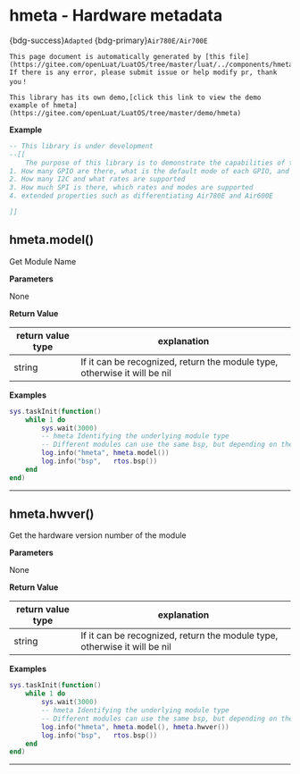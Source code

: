 # hmeta - Hardware metadata

{bdg-success}`Adapted` {bdg-primary}`Air780E/Air700E`

```{note}
This page document is automatically generated by [this file](https://gitee.com/openLuat/LuatOS/tree/master/luat/../components/hmeta/luat_lib_hmeta.c). If there is any error, please submit issue or help modify pr, thank you！
```

```{tip}
This library has its own demo,[click this link to view the demo example of hmeta](https://gitee.com/openLuat/LuatOS/tree/master/demo/hmeta)
```

**Example**

```lua
-- This library is under development
--[[
    The purpose of this library is to demonstrate the capabilities of the current hardware, such:
1. How many GPIO are there, what is the default mode of each GPIO, and whether it supports pull-up/pull-down
2. How many I2C and what rates are supported
3. How much SPI is there, which rates and modes are supported
4. extended properties such as differentiating Air780E and Air600E

]]

```

## hmeta.model()



Get Module Name

**Parameters**

None

**Return Value**

|return value type | explanation|
|-|-|
|string|If it can be recognized, return the module type, otherwise it will be nil|

**Examples**

```lua
sys.taskInit(function()
    while 1 do
        sys.wait(3000)
        -- hmeta Identifying the underlying module type
        -- Different modules can use the same bsp, but depending on the package, the specific module can still be identified according to the internal data
        log.info("hmeta", hmeta.model())
        log.info("bsp",   rtos.bsp())
    end
end)

```

---

## hmeta.hwver()



Get the hardware version number of the module

**Parameters**

None

**Return Value**

|return value type | explanation|
|-|-|
|string|If it can be recognized, return the module type, otherwise it will be nil|

**Examples**

```lua
sys.taskInit(function()
    while 1 do
        sys.wait(3000)
        -- hmeta Identifying the underlying module type
        -- Different modules can use the same bsp, but depending on the package, the specific module can still be identified according to the internal data
        log.info("hmeta", hmeta.model(), hmeta.hwver())
        log.info("bsp",   rtos.bsp())
    end
end)

```

---

